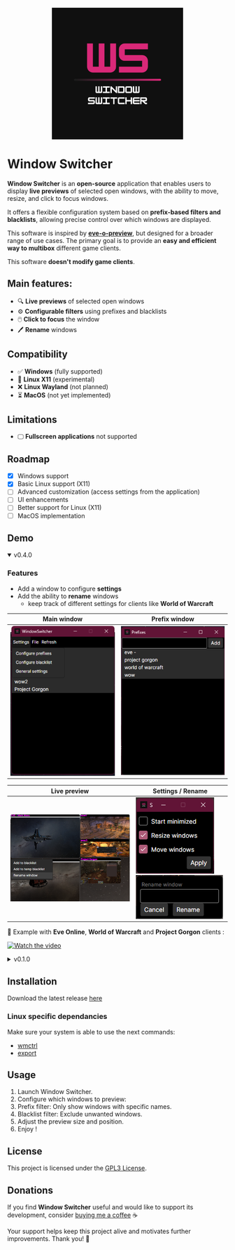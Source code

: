 <p align="center">
  <img align="middle" width="300" src="./WindowSwitcher/Assets/WS_logo.png">
</p>

# Window Switcher

**Window Switcher** is an **open-source** application that enables users to display **live previews** of selected open windows, with the ability to move, resize, and click to focus windows.

It offers a flexible configuration system based on **prefix-based filters and blacklists**, allowing precise control over which windows are displayed.

This software is inspired by [**eve-o-preview**](https://github.com/EveOPlus/eve-o-preview), but designed for a broader range of use cases.
The primary goal is to provide an **easy and efficient way to multibox** different game clients.

This software **doesn't modify game clients**.

## Main features:
- 🔍 **Live previews** of selected open windows
- ⚙️ **Configurable filters** using prefixes and blacklists
- 🖱️ **Click to focus** the window
- 🖊️ **Rename** windows

## Compatibility
  - ✅ **Windows** (fully supported)
  - 🧪 **Linux X11** (experimental)
  - ❌ **Linux Wayland** (not planned)
  - ⏳ **MacOS** (not yet implemented)

## Limitations
- 🖵 **Fullscreen applications** not supported

## Roadmap
- [x] Windows support
- [x] Basic Linux support (X11)
- [ ] Advanced customization (access settings from the application)
- [ ] UI enhancements
- [ ] Better support for Linux (X11)
- [ ] MacOS implementation

## Demo

<details open>
  <summary>v0.4.0</summary>

  ### Features
  - Add a window to configure **settings**
  - Add the ability to **rename** windows
    - keep track of different settings for clients like **World of Warcraft**
  
| Main window | Prefix window |
|-----------|-----------|
| ![Screenshot 1](./Demo/0.4.0/mainwindow.png) | ![Screenshot 2](./Demo/0.4.0/prefixwindow.png) |

| Live preview | Settings / Rename |
|----------- |----------- |
| ![Screenshot 3](./Demo/0.4.0/thumbnails.png) | ![Screenshot 4](./Demo/0.4.0/settingswindows.png) ![Screenshot 4](./Demo/0.4.0/renamewindow.png) |

🎥 Example with **Eve Online**, **World of Warcraft** and **Project Gorgon** clients :

 [![Watch the video](https://img.youtube.com/vi/hXvS_n32jaQ/0.jpg)](https://youtu.be/hXvS_n32jaQ)
</details>
<details>
  <summary>v0.1.0</summary>

  | Main window | Prefix window |
  |-----------|-----------|
  | ![Screenshot 1](./Demo/settings.png) | ![Screenshot 2](./Demo/mainwindows.png) |

  | Live preview |
  |----------- |
  | ![Screenshot 3](./Demo/thumbnails.png) |

  🎥 Example with **Eve Online**, **World of Warcraft** and **Guild Wars 2** clients :

 
  [![Watch the video](https://img.youtube.com/vi/9oif2M7rryQ/0.jpg)](https://youtu.be/9oif2M7rryQ)
</details>

## Installation

Download the latest release [here](https://github.com/SebastienDuruz/Window-Switcher/releases)

### Linux specific dependancies
Make sure your system is able to use the next commands:
- [wmctrl](https://linux.die.net/man/1/wmctrl)
- [export](https://linuxcommand.org/lc3_man_pages/exporth.html)

## Usage
1. Launch Window Switcher.
2. Configure which windows to preview:
3. Prefix filter: Only show windows with specific names.
4. Blacklist filter: Exclude unwanted windows.
5. Adjust the preview size and position.
6. Enjoy !

## License
This project is licensed under the [GPL3 License](LICENSE).

## Donations

If you find **Window Switcher** useful and would like to support its development, consider [buying me a coffee](https://buymeacoffee.com/sebastienduruz) ☕

Your support helps keep this project alive and motivates further improvements. Thank you! 🙌
